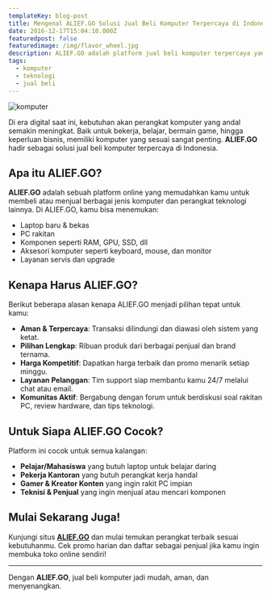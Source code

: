 ```yaml
---
templateKey: blog-post
title: Mengenal ALIEF.GO Solusi Jual Beli Komputer Terpercaya di Indonesia
date: 2016-12-17T15:04:10.000Z
featuredpost: false
featuredimage: /img/flavor_wheel.jpg
description: ALIEF.GO adalah platform jual beli komputer terpercaya yang menyediakan berbagai pilihan laptop, PC, dan aksesori dengan harga bersaing serta layanan terbaik.
tags:
  - komputer
  - teknologi
  - jual beli
---
```


![komputer](/img/flavor_wheel.jpg)

Di era digital saat ini, kebutuhan akan perangkat komputer yang andal semakin meningkat. Baik untuk bekerja, belajar, bermain game, hingga keperluan bisnis, memiliki komputer yang sesuai sangat penting. **ALIEF.GO** hadir sebagai solusi jual beli komputer terpercaya di Indonesia.

## Apa itu ALIEF.GO?

**ALIEF.GO** adalah sebuah platform online yang memudahkan kamu untuk membeli atau menjual berbagai jenis komputer dan perangkat teknologi lainnya. Di ALIEF.GO, kamu bisa menemukan:

* Laptop baru & bekas
* PC rakitan
* Komponen seperti RAM, GPU, SSD, dll
* Aksesori komputer seperti keyboard, mouse, dan monitor
* Layanan servis dan upgrade

## Kenapa Harus ALIEF.GO?

Berikut beberapa alasan kenapa ALIEF.GO menjadi pilihan tepat untuk kamu:

- **Aman & Terpercaya**: Transaksi dilindungi dan diawasi oleh sistem yang ketat.
- **Pilihan Lengkap**: Ribuan produk dari berbagai penjual dan brand ternama.
- **Harga Kompetitif**: Dapatkan harga terbaik dan promo menarik setiap minggu.
- **Layanan Pelanggan**: Tim support siap membantu kamu 24/7 melalui chat atau email.
- **Komunitas Aktif**: Bergabung dengan forum untuk berdiskusi soal rakitan PC, review hardware, dan tips teknologi.

## Untuk Siapa ALIEF.GO Cocok?

Platform ini cocok untuk semua kalangan:

- **Pelajar/Mahasiswa** yang butuh laptop untuk belajar daring
- **Pekerja Kantoran** yang butuh perangkat kerja handal
- **Gamer & Kreator Konten** yang ingin rakit PC impian
- **Teknisi & Penjual** yang ingin menjual atau mencari komponen

## Mulai Sekarang Juga!

Kunjungi situs **[ALIEF.GO](https://alief.go)** dan mulai temukan perangkat terbaik sesuai kebutuhanmu. Cek promo harian dan daftar sebagai penjual jika kamu ingin membuka toko online sendiri!

---

Dengan **ALIEF.GO**, jual beli komputer jadi mudah, aman, dan menyenangkan.

